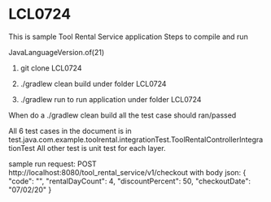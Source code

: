 # LCL0724
This is sample Tool Rental Service application
Steps to compile and run

JavaLanguageVersion.of(21)

1. git clone LCL0724

2. ./gradlew clean build under folder LCL0724
3. ./gradlew run to run application under folder LCL0724

When do a ./gradlew clean build all the test case should ran/passed

All 6 test cases in the document is in test.java.com.example.toolrental.integrationTest.ToolRentalControllerIntegrationTest
All other test is unit test for each layer.

sample run request:
POST http://localhost:8080/tool_rental_service/v1/checkout
with body json:
{
"code": "",
"rentalDayCount": 4,
"discountPercent": 50,
"checkoutDate": "07/02/20"
}


